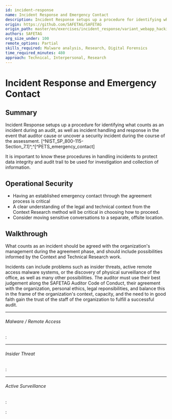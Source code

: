 ```yaml
---
id: incident-response
name: Incident Response and Emergency Contact
description: Incident Response setups up a procedure for identifying what counts as an incident during an audit, as well as incident...
origin: https://github.com/SAFETAG/SAFETAG
origin_path: master/en/exercises/incident_response/variant_webapp_hacking.md
authors: SAFETAG
org_size_under: 100
remote_options: Partial
skills_required: Malware analysis, Research, Digital Forensics
time_required_minutes: 480
approach: Technical, Interpersonal, Research
---
```

# Incident Response and Emergency Contact

## Summary

Incident Response setups up a procedure for identifying what counts as an incident during an audit, as well as incident handling and response in the event that auditor cause or uncover a security incident during the course of the assessment. [^NIST_SP_800-115-Section_7.1]^,^[^PETS_emergency_contact]

It is important to know these procedures in handling incidents to protect data integrity and audit trail to be used for investigation and collection of information.



## Operational Security

* Having an established emergency contact through the agreement process is critical
* A clear understanding of the legal and technical context from the Context Research method will be critical in choosing how to proceed.
* Consider moving sensitive conversations to a separate, offsite location.

## Walkthrough

What counts as an incident should be agreed with the organization's management during the agreement phase, and should include possibilities informed by the Context and Technical Research work.

Incidents can include problems such as insider threats, active remote access malware systems, or the discovery of physical surveillance of the office, as well as many other possibilities.  The auditor must use their best judgement along the SAFETAG Auditor Code of Conduct, their agreement with the organization, personal ethics, legal reponsibilities, and balance this in the frame of the organization's context, capacity, and the need to in good faith gain the trust of the staff of the organization to fulfill a successful audit.

___

###### Malware / Remote Access

:[](variant_malware.md)
___

###### Insider Threat

:[](variant_insider_threat.md)
___

###### Active Surveillance

:[](variant_surveillance.md)






:[](../references/footnotes.md)
